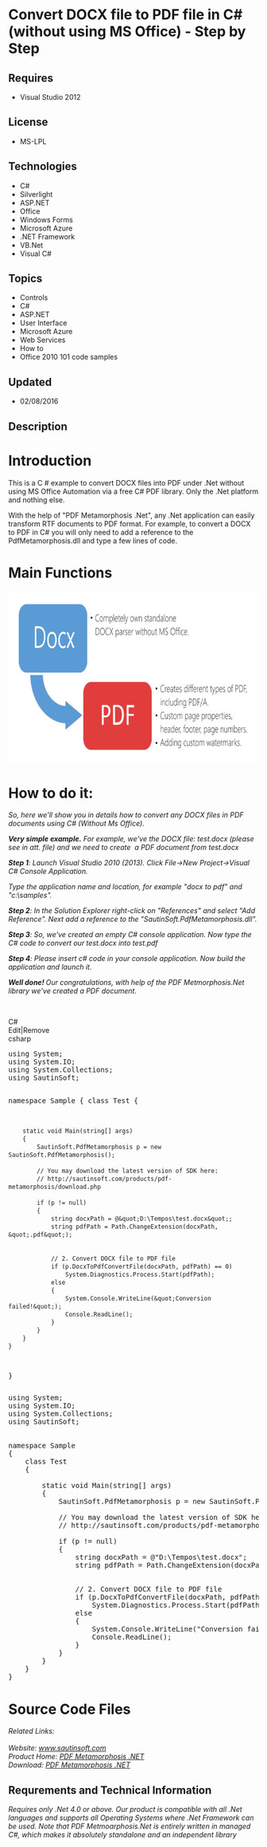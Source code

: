 # Convert DOCX file to PDF file in C# (without using MS Office) - Step by Step
## Requires
- Visual Studio 2012
## License
- MS-LPL
## Technologies
- C#
- Silverlight
- ASP.NET
- Office
- Windows Forms
- Microsoft Azure
- .NET Framework
- VB.Net
- Visual C#
## Topics
- Controls
- C#
- ASP.NET
- User Interface
- Microsoft Azure
- Web Services
- How to
- Office 2010 101 code samples
## Updated
- 02/08/2016
## Description

<h1>Introduction</h1>
<p>This is a C # example to convert DOCX files into PDF under .Net without using MS Office Automation via a free C# PDF library. Only the .Net platform and nothing else.</p>
<p>With the help of &quot;PDF Metamorphosis .Net&quot;, any .Net application can easily transform RTF documents to PDF format. For example, to convert a DOCX to PDF in C# you will only need to add a reference to the PdfMetamorphosis.dll and type a few lines of code.</p>
<h1><span>Main Functions</span></h1>
<p><img id="148305" src="148305-docxtopdf.png" alt="" width="718" height="347"></p>
<h1>How to do it:</h1>
<p><em>So, here we'll show you in details how to convert any DOCX files in PDF documents using C# (Without Ms Office).</em></p>
<p><em><strong><span class="blue12b">Very simple example.</span></strong>&nbsp;For example, we've the
<em>DOCX&nbsp;</em>file: test.docx (please see in att. file) and we need to create &nbsp;a PDF document from&nbsp;test.docx</em></p>
<p><em><span class="blue12b"><strong>Step 1</strong>:</span>&nbsp;Launch Visual Studio 2010 (2013). Click File-&gt;New Project-&gt;Visual C# Console Application.</em></p>
<p><em>Type the application name and location, for example &quot;docx to pdf&quot; and &quot;c:\samples&quot;.</em></p>
<p><em><span class="blue12b"><strong>Step 2</strong>:</span>&nbsp;In the Solution Explorer right-click on &quot;References&quot; and select &quot;Add Reference&quot;. Next add a reference to the &quot;SautinSoft.PdfMetamorphosis.dll&quot;</em><em>.</em></p>
<p><em><span class="blue12b"><strong>Step 3</strong>:</span>&nbsp;So, we've created an empty C# console application. Now type the C# code to convert our test.docx into test.pdf</em></p>
<p><em><strong>Step 4</strong>: Please insert c# code in your console application.&nbsp;Now build the application and launch it.</em></p>
<p><em><strong><span class="blue12b">Well done!</span>&nbsp;</strong>Our congratulations, with help of the PDF Metmorphosis.Net library we've created a PDF document.</em></p>
<p>&nbsp;</p>
<div class="scriptcode">
<div class="pluginEditHolder" pluginCommand="mceScriptCode">
<div class="title"><span>C#</span></div>
<div class="pluginLinkHolder"><span class="pluginEditHolderLink">Edit</span>|<span class="pluginRemoveHolderLink">Remove</span></div>
<span class="hidden">csharp</span>
<pre class="hidden">using System;
using System.IO;
using System.Collections;
using SautinSoft;


namespace Sample
{
    class Test
    {

        static void Main(string[] args)
        {
            SautinSoft.PdfMetamorphosis p = new SautinSoft.PdfMetamorphosis();

            // You may download the latest version of SDK here:
            // http://sautinsoft.com/products/pdf-metamorphosis/download.php
            
            if (p != null)
            {
                string docxPath = @&quot;D:\Tempos\test.docx&quot;;
                string pdfPath = Path.ChangeExtension(docxPath, &quot;.pdf&quot;);


                // 2. Convert DOCX file to PDF file
                if (p.DocxToPdfConvertFile(docxPath, pdfPath) == 0)
                    System.Diagnostics.Process.Start(pdfPath);
                else
                {
                    System.Console.WriteLine(&quot;Conversion failed!&quot;);
                    Console.ReadLine();
                }
            }
        }
    }
}
</pre>
<div class="preview">
<pre class="csharp"><span class="cs__keyword">using</span>&nbsp;System;&nbsp;
<span class="cs__keyword">using</span>&nbsp;System.IO;&nbsp;
<span class="cs__keyword">using</span>&nbsp;System.Collections;&nbsp;
<span class="cs__keyword">using</span>&nbsp;SautinSoft;&nbsp;
&nbsp;
&nbsp;
<span class="cs__keyword">namespace</span>&nbsp;Sample&nbsp;
{&nbsp;
&nbsp;&nbsp;&nbsp;&nbsp;<span class="cs__keyword">class</span>&nbsp;Test&nbsp;
&nbsp;&nbsp;&nbsp;&nbsp;{&nbsp;
&nbsp;
&nbsp;&nbsp;&nbsp;&nbsp;&nbsp;&nbsp;&nbsp;&nbsp;<span class="cs__keyword">static</span>&nbsp;<span class="cs__keyword">void</span>&nbsp;Main(<span class="cs__keyword">string</span>[]&nbsp;args)&nbsp;
&nbsp;&nbsp;&nbsp;&nbsp;&nbsp;&nbsp;&nbsp;&nbsp;{&nbsp;
&nbsp;&nbsp;&nbsp;&nbsp;&nbsp;&nbsp;&nbsp;&nbsp;&nbsp;&nbsp;&nbsp;&nbsp;SautinSoft.PdfMetamorphosis&nbsp;p&nbsp;=&nbsp;<span class="cs__keyword">new</span>&nbsp;SautinSoft.PdfMetamorphosis();&nbsp;
&nbsp;
&nbsp;&nbsp;&nbsp;&nbsp;&nbsp;&nbsp;&nbsp;&nbsp;&nbsp;&nbsp;&nbsp;&nbsp;<span class="cs__com">//&nbsp;You&nbsp;may&nbsp;download&nbsp;the&nbsp;latest&nbsp;version&nbsp;of&nbsp;SDK&nbsp;here:</span>&nbsp;
&nbsp;&nbsp;&nbsp;&nbsp;&nbsp;&nbsp;&nbsp;&nbsp;&nbsp;&nbsp;&nbsp;&nbsp;<span class="cs__com">//&nbsp;http://sautinsoft.com/products/pdf-metamorphosis/download.php</span>&nbsp;
&nbsp;&nbsp;&nbsp;&nbsp;&nbsp;&nbsp;&nbsp;&nbsp;&nbsp;&nbsp;&nbsp;&nbsp;&nbsp;
&nbsp;&nbsp;&nbsp;&nbsp;&nbsp;&nbsp;&nbsp;&nbsp;&nbsp;&nbsp;&nbsp;&nbsp;<span class="cs__keyword">if</span>&nbsp;(p&nbsp;!=&nbsp;<span class="cs__keyword">null</span>)&nbsp;
&nbsp;&nbsp;&nbsp;&nbsp;&nbsp;&nbsp;&nbsp;&nbsp;&nbsp;&nbsp;&nbsp;&nbsp;{&nbsp;
&nbsp;&nbsp;&nbsp;&nbsp;&nbsp;&nbsp;&nbsp;&nbsp;&nbsp;&nbsp;&nbsp;&nbsp;&nbsp;&nbsp;&nbsp;&nbsp;<span class="cs__keyword">string</span>&nbsp;docxPath&nbsp;=&nbsp;@<span class="cs__string">&quot;D:\Tempos\test.docx&quot;</span>;&nbsp;
&nbsp;&nbsp;&nbsp;&nbsp;&nbsp;&nbsp;&nbsp;&nbsp;&nbsp;&nbsp;&nbsp;&nbsp;&nbsp;&nbsp;&nbsp;&nbsp;<span class="cs__keyword">string</span>&nbsp;pdfPath&nbsp;=&nbsp;Path.ChangeExtension(docxPath,&nbsp;<span class="cs__string">&quot;.pdf&quot;</span>);&nbsp;
&nbsp;
&nbsp;
&nbsp;&nbsp;&nbsp;&nbsp;&nbsp;&nbsp;&nbsp;&nbsp;&nbsp;&nbsp;&nbsp;&nbsp;&nbsp;&nbsp;&nbsp;&nbsp;<span class="cs__com">//&nbsp;2.&nbsp;Convert&nbsp;DOCX&nbsp;file&nbsp;to&nbsp;PDF&nbsp;file</span>&nbsp;
&nbsp;&nbsp;&nbsp;&nbsp;&nbsp;&nbsp;&nbsp;&nbsp;&nbsp;&nbsp;&nbsp;&nbsp;&nbsp;&nbsp;&nbsp;&nbsp;<span class="cs__keyword">if</span>&nbsp;(p.DocxToPdfConvertFile(docxPath,&nbsp;pdfPath)&nbsp;==&nbsp;<span class="cs__number">0</span>)&nbsp;
&nbsp;&nbsp;&nbsp;&nbsp;&nbsp;&nbsp;&nbsp;&nbsp;&nbsp;&nbsp;&nbsp;&nbsp;&nbsp;&nbsp;&nbsp;&nbsp;&nbsp;&nbsp;&nbsp;&nbsp;System.Diagnostics.Process.Start(pdfPath);&nbsp;
&nbsp;&nbsp;&nbsp;&nbsp;&nbsp;&nbsp;&nbsp;&nbsp;&nbsp;&nbsp;&nbsp;&nbsp;&nbsp;&nbsp;&nbsp;&nbsp;<span class="cs__keyword">else</span>&nbsp;
&nbsp;&nbsp;&nbsp;&nbsp;&nbsp;&nbsp;&nbsp;&nbsp;&nbsp;&nbsp;&nbsp;&nbsp;&nbsp;&nbsp;&nbsp;&nbsp;{&nbsp;
&nbsp;&nbsp;&nbsp;&nbsp;&nbsp;&nbsp;&nbsp;&nbsp;&nbsp;&nbsp;&nbsp;&nbsp;&nbsp;&nbsp;&nbsp;&nbsp;&nbsp;&nbsp;&nbsp;&nbsp;System.Console.WriteLine(<span class="cs__string">&quot;Conversion&nbsp;failed!&quot;</span>);&nbsp;
&nbsp;&nbsp;&nbsp;&nbsp;&nbsp;&nbsp;&nbsp;&nbsp;&nbsp;&nbsp;&nbsp;&nbsp;&nbsp;&nbsp;&nbsp;&nbsp;&nbsp;&nbsp;&nbsp;&nbsp;Console.ReadLine();&nbsp;
&nbsp;&nbsp;&nbsp;&nbsp;&nbsp;&nbsp;&nbsp;&nbsp;&nbsp;&nbsp;&nbsp;&nbsp;&nbsp;&nbsp;&nbsp;&nbsp;}&nbsp;
&nbsp;&nbsp;&nbsp;&nbsp;&nbsp;&nbsp;&nbsp;&nbsp;&nbsp;&nbsp;&nbsp;&nbsp;}&nbsp;
&nbsp;&nbsp;&nbsp;&nbsp;&nbsp;&nbsp;&nbsp;&nbsp;}&nbsp;
&nbsp;&nbsp;&nbsp;&nbsp;}&nbsp;
}&nbsp;
</pre>
</div>
</div>
</div>
<h1>Source Code Files</h1>
<div><em>Related Links:</em></div>
<div><em><br>
Website:&nbsp;<a href="http://www.sautinsoft.com/">www.sautinsoft.com</a><br>
Product Home:&nbsp;<a href="http://sautinsoft.com/products/pdf-metamorphosis/index.php">PDF Metamorphosis .NET</a><br>
Download:&nbsp;<a href="http://sautinsoft.com/products/pdf-metamorphosis/download.php">PDF Metamorphosis .NET</a><br>
</em></div>
<h2 class="H2Text">Requrements and Technical Information</h2>
<p class="CommonText"><em>Requires only .Net 4.0 or above. Our product is compatible with all .Net languages and supports all Operating Systems where .Net Framework can be used. Note that PDF Metmoarphosis.Net is entirely written in managed C#, which makes
 it absolutely standalone and an independent library</em></p>
